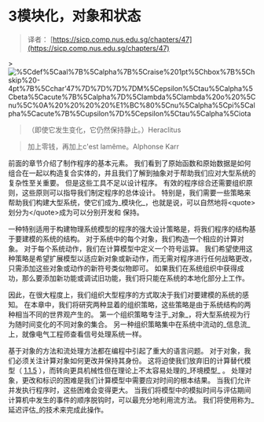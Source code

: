 # 3模块化，对象和状态

> 译者： [https://sicp.comp.nus.edu.sg/chapters/47](https://sicp.comp.nus.edu.sg/chapters/47)

 <chapter>> ![%5Cdef%5Caal%7B%5Calpha%7B%5Craise%201pt%5Chbox%7B%5Chskip%20-4pt%7B%5Cchar'47%7D%7D%7D%7DM%5Cepsilon%5Ctau%5Calpha%5Cbeta%5Cacute%7B%5Calpha%7D%5Clambda%5Clambda%20o%20%5Cnu%5C%0A%20%20%20%20%E1%BC%80%5Cnu%5Calpha%5Cpi%5Calpha%5Cacute%7B%5Cupsilon%7D%5Cepsilon%5Ctau%5Calpha%5Ciota](../Images/facb1f521460f466cee020c8afeaf58f.jpg)
> （即使它发生变化，它仍然保持静止。）Heraclitus

> 加上零钱，再加上c'est lamême。Alphonse Karr

<chaptercontent></chaptercontent>

前面的章节介绍了制作程序的基本元素。 我们看到了原始函数和原始数据是如何组合在一起以构造复合实体的，并且我们了解到抽象对于帮助我们应对大型系统的复杂性至关重要。 但是这些工具不足以设计程序。 有效的程序综合还需要组织原则，这些原则可以指导我们制定程序的总体设计。 特别是，我们需要一些策略来帮助我们构建大型系统，使它们成为_模块化_，也就是说，可以自然地将&lt;quote&gt;划分为&lt;/quote&gt;成为可以分别开发和 保持。

一种特别适用于构建物理系统模型的程序的强大设计策略是，将我们程序的结构基于要建模的系统的结构。 对于系统中的每个对象，我们构造一个相应的计算对象。 对于每个系统动作，我们在计算模型中定义一个符号运算。 我们希望使用这种策略是希望扩展模型以适应新对象或新动作，而无需对程序进行任何战略更改，只需添加这些对象或动作的新符号类似物即可。 如果我们在系统组织中获得成功，那么要添加新功能或调试旧功能，我们将只能在系统的本地化部分上工作。

因此，在很大程度上，我们组织大型程序的方式取决于我们对要建模的系统的感知。 在本章中，我们将研究两种显着的组织策略，这些策略是由于系统结构的两种相当不同的世界观产生的。 第一个组织策略专注于_对象_，将大型系统视为行为随时间变化的不同对象的集合。 另一种组织策略集中在系统中流动的_信息流_上，就像电气工程师查看信号处理系统一样。

基于对象的方法和流处理方法都在编程中引起了重大的语言问题。 对于对象，我们必须关注计算对象如何更改并保持其身份。 这将迫使我们放弃旧的计算替代模型（ [1.1.5](7) ），而转向更具机械性但在理论上不太容易处理的_环境模型_ 。 处理对象，更改和标识的困难是我们计算模型中需要应对时间的根本结果。 当我们允许并发执行程序时，这些困难会变得更大。 当我们将模型中的模拟时间与评估期间计算机中发生的事件的顺序脱钩时，可以最充分地利用流方法。 我们将使用称为_延迟评估_的技术来完成此操作。

<chaptercontent></chaptercontent></chapter>